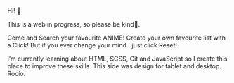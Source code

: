 Hi! 👋

This is a web in progress, so please be kind👯.

Come and Search your favourite ANIME!
Create your own favourite list with a Click!
But if you ever change your mind...just click Reset!

I’m currently learning about HTML, SCSS, Git and JavaScript so I create this place to improve these skills.
This side was design for tablet and desktop.
Rocío.

